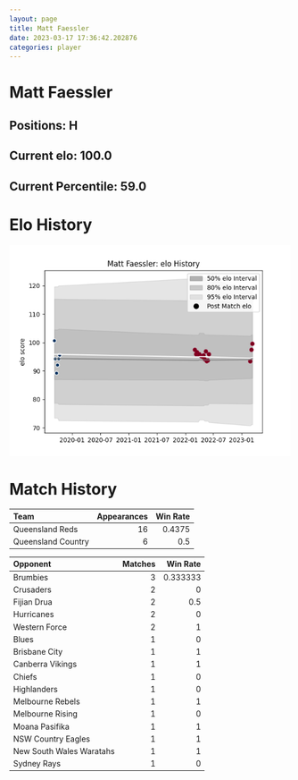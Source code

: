 ```yaml
---  
layout: page  
title: Matt Faessler  
date: 2023-03-17 17:36:42.202876  
categories: player  
---
```

# Matt Faessler

## Positions: H

## Current elo: 100.0

## Current Percentile: 59.0

# Elo History


![elo history](history_MattFaessler.png)
# Match History


| Team               |   Appearances |   Win Rate |
|:-------------------|--------------:|-----------:|
| Queensland Reds    |            16 |     0.4375 |
| Queensland Country |             6 |     0.5    |

| Opponent                 |   Matches |   Win Rate |
|:-------------------------|----------:|-----------:|
| Brumbies                 |         3 |   0.333333 |
| Crusaders                |         2 |   0        |
| Fijian Drua              |         2 |   0.5      |
| Hurricanes               |         2 |   0        |
| Western Force            |         2 |   1        |
| Blues                    |         1 |   0        |
| Brisbane City            |         1 |   1        |
| Canberra Vikings         |         1 |   1        |
| Chiefs                   |         1 |   0        |
| Highlanders              |         1 |   0        |
| Melbourne Rebels         |         1 |   1        |
| Melbourne Rising         |         1 |   0        |
| Moana Pasifika           |         1 |   1        |
| NSW Country Eagles       |         1 |   1        |
| New South Wales Waratahs |         1 |   1        |
| Sydney Rays              |         1 |   0        |